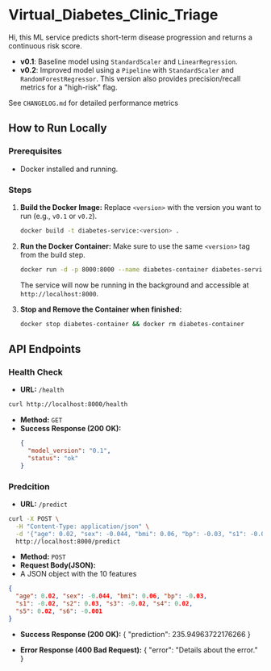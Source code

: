 # Virtual_Diabetes_Clinic_Triage
Hi, this ML service predicts short-term disease progression and returns a continuous risk score.

* **v0.1**: Baseline model using `StandardScaler` and `LinearRegression`.
* **v0.2**: Improved model using a `Pipeline` with `StandardScaler` and `RandomForestRegressor`. This version also provides precision/recall metrics for a "high-risk" flag.

See `CHANGELOG.md` for detailed performance metrics

## How to Run Locally

### Prerequisites
- Docker installed and running.

### Steps
1.  **Build the Docker Image:**
    Replace `<version>` with the version you want to run (e.g., `v0.1` or `v0.2`).
    ```bash
    docker build -t diabetes-service:<version> .
    ```

2.  **Run the Docker Container:**
   Make sure to use the same `<version>` tag from the build step.
    ```bash
    docker run -d -p 8000:8000 --name diabetes-container diabetes-service:<version>
    ```
    The service will now be running in the background and accessible at `http://localhost:8000`.

3.  **Stop and Remove the Container when finished:**
    ```bash
    docker stop diabetes-container && docker rm diabetes-container
    ```

## API Endpoints

### Health Check

- **URL:** `/health`
```bash
curl http://localhost:8000/health
```
- **Method:** `GET`
- **Success Response (200 OK):**
  ```json
  {
    "model_version": "0.1",
    "status": "ok"
  }

### Predcition

- **URL:** `/predict`
```bash
curl -X POST \
  -H "Content-Type: application/json" \
  -d '{"age": 0.02, "sex": -0.044, "bmi": 0.06, "bp": -0.03, "s1": -0.02, "s2": 0.03, "s3": -0.02, "s4": 0.02, "s5": 0.02, "s6": -0.001}' \
  http://localhost:8000/predict
```
- **Method:** `POST`
- **Request Body(JSON):**
- A JSON object with the 10 features
```json
{
  "age": 0.02, "sex": -0.044, "bmi": 0.06, "bp": -0.03,
  "s1": -0.02, "s2": 0.03, "s3": -0.02, "s4": 0.02,
  "s5": 0.02, "s6": -0.001
}
```
- **Success Response (200 OK):**
{
  "prediction": 235.94963722176266
}

- **Error Response (400 Bad Request):**
{
  "error": "Details about the error."
}


